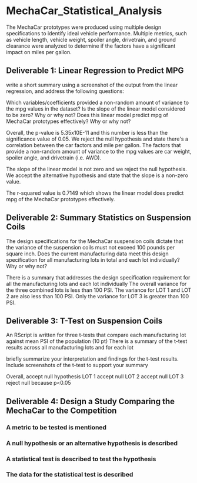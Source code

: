 # MechaCar_Statistical_Analysis
The MechaCar prototypes were produced using multiple design specifications to identify ideal vehicle performance. Multiple metrics, such as vehicle length, vehicle weight, spoiler angle, drivetrain, and ground clearance were analyzed to determine if the factors have a significant impact on miles per gallon.

## Deliverable 1: Linear Regression to Predict MPG
write a short summary using a screenshot of the output from the linear regression, and address the following questions:

Which variables/coefficients provided a non-random amount of variance to the mpg values in the dataset?
Is the slope of the linear model considered to be zero? Why or why not?
Does this linear model predict mpg of MechaCar prototypes effectively? Why or why not?

Overall, the p-value is 5.35x10E-11 and this number is less than the significance value of 0.05. We reject the null hypothesis and state there's a correlation between the car factors and mile per gallon. The factors that provide a non-random amount of variance to the mpg values are car weight, spoiler angle, and drivetrain (i.e. AWD).

The slope of the linear model is not zero and we reject the null hypothesis. We accept the alternative hypothesis and state that the slope is a non-zero value.

The r-squared value is 0.7149 which shows the linear model does predict mpg of the MechaCar prototypes effectively.

## Deliverable 2: Summary Statistics on Suspension Coils

The design specifications for the MechaCar suspension coils dictate that the variance of the suspension coils must not exceed 100 pounds per square inch. Does the current manufacturing data meet this design specification for all manufacturing lots in total and each lot individually? Why or why not?

There is a summary that addresses the design specification requirement for all the manufacturing lots and each lot individually
The overall variance for the three combined lots is less than 100 PSI.
The variance for LOT 1 and LOT 2 are also less than 100 PSI.
Only the variance for LOT 3 is greater than 100 PSI.

## Deliverable 3: T-Test on Suspension Coils
An RScript is written for three t-tests that compare each manufacturing lot against mean PSI of the population (10 pt)
There is a summary of the t-test results across all manufacturing lots and for each lot 

briefly summarize your interpretation and findings for the t-test results. Include screenshots of the t-test to support your summary

Overall, accept null hypothesis
LOT 1 accept null
LOT 2 accept null
LOT 3 reject null because p<0.05

## Deliverable 4: Design a Study Comparing the MechaCar to the Competition
### A metric to be tested is mentioned
### A null hypothesis or an alternative hypothesis is described
### A statistical test is described to test the hypothesis
### The data for the statistical test is described
